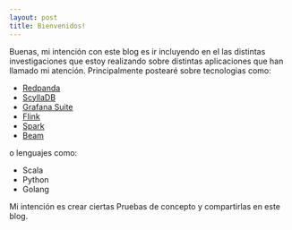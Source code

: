 ```yaml
---
layout: post
title: Bienvenidos!
---
```




Buenas, mi intención con este blog es ir incluyendo en el las distintas investigaciones que estoy realizando sobre distintas aplicaciones que han llamado mi atención.
Principalmente postearé sobre tecnologias como:

-  [Redpanda](https://redpanda.com/)
-  [ScyllaDB](https://www.scylladb.com/)
-  [Grafana Suite](https://grafana.com/)
-  [Flink](https://flink.apache.org/)
-  [Spark](https://spark.apache.org/)
-  [Beam](https://beam.apache.org/)

o lenguajes como:

- Scala
- Python
- Golang

Mi intención es crear ciertas Pruebas de concepto y compartirlas en este blog.
